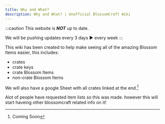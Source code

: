 ```yaml
---
title: Why and What?
description: Why and What? | Unofficial BlossomCraft Wiki
---
```


:::caution
This website is ***NOT*** up to date.

We will be pushing updates every 3 days ► every week
:::

This wiki has been created to help make seeing all of the amazing Blossom Items easier, this includes: 
- crates
- crate keys
- crate Blossom Items
- non-crate Blossom Items

We will also have a google Sheet with all crates linked at the end.[^1]

Alot of people have requested item lists so this was made. however this will start haveing other blossomcraft related info on it!

[^1]: Coming Soon